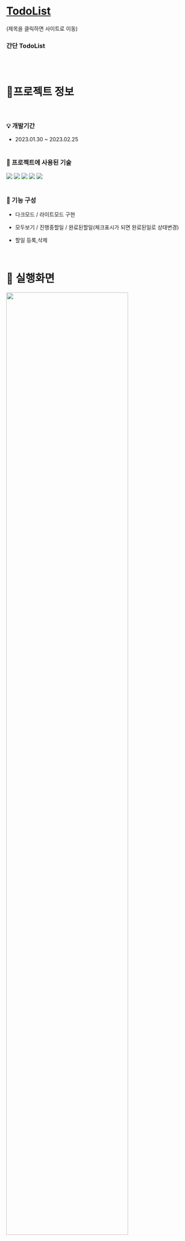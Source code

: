 # [TodoList](https://neon-hummingbird-02eb32.netlify.app)

(제목을 클릭하면 사이트로 이동)

### 간단 TodoList

<br>
<br>

# 📝프로젝트 정보

<br>

### 💡 개발기간

- 2023.01.30 ~ 2023.02.25
  <br>
  <br>

### 🔨 프로젝트에 사용된 기술<br>

<img src="https://img.shields.io/badge/React-17202C?style=for-the-badge&logo=react&logoColor=61DAFB"/> <img src="https://img.shields.io/badge/hmtl5-E34F26?style=for-the-badge&logo=HTML5&logoColor=FFFFFF"/> <img src="https://img.shields.io/badge/css3-1572B6?style=for-the-badge&logo=css3&logoColor=FFFFFF"/> <img src="https://img.shields.io/badge/javascript-191A1B?style=for-the-badge&logo=javascript&logoColor=F7DF1E"/> <img src="https://img.shields.io/badge/postcss-FFFFFF?style=for-the-badge&logo=postcss&logoColor=DD3A0A"/>
<br>
<br>

### 📎 기능 구성

- 다크모드 / 라이트모드 구현
- 모두보기 / 진행중할일 / 완료된할일(체크표시가 되면 완료된일로 상태변경)
- 할일 등록,삭제

  <br>

# 🎫 실행화면

<img width="80%" src="https://github.com/moonjieun/todo/assets/102341066/c9d90cec-25b5-46ff-b8de-201fda088153"/>
